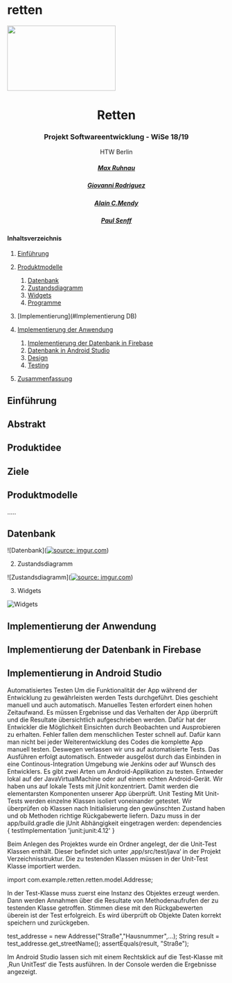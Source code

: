 # retten
<img height="150px" width="250px" src="https://upload.wikimedia.org/wikipedia/commons/thumb/7/7e/Logo_HTW_Berlin.svg/2000px-Logo_HTW_Berlin.svg.png"/>

<div align="center">
        <center>
        
# Retten

### Projekt Softwareentwicklung - WiSe 18/19 

HTW Berlin



##### [Max Ruhnau](https://github.com/MaxArne) 

##### [Giovanni Rodriguez](https://github.com/whiterabbit-ce) 

##### [Alain C.Mendy](https://github.com/amendy) 

##### [Paul Senff](https://github.com/PaulKetchup)

</center>
</div>




#### Inhaltsverzeichnis

1. [Einführung](#introduction)
2. [Produktmodelle](#Modellierung)
   1. [Datenbank](#db)
   2. [Zustandsdiagramm](#ZD)
   3. [Widgets](#Widgets)
   4. [Programme](#Programm)

   
3. [Implementierung](#Implementierung DB)
4. [Implementierung der Anwendung](#db)
   1. [Implementierung der Datenbank in Firebase](#dbFirebase)
   2. [Datenbank in Android Studio](#dbAndroidStudio)
   3. [Design](#Design)
   4. [Testing](#Test)
       
5. [Zusammenfassung](#Fazit)



## Einführung <a name="introduction"></a>

## Abstrakt

## Produktidee

## Ziele 

## Produktmodelle <a name="Produktmodelle"></a>

.....

## Datenbank


![Datenbank](<a href="https://imgur.com/eSOT5mS"><img src="https://i.imgur.com/eSOT5mS.jpg" title="source: imgur.com" /></a>)

2. Zustandsdiagramm

![Zustandsdiagramm](<a href="https://imgur.com/dbI6BT8"><img src="https://i.imgur.com/dbI6BT8.jpg" title="source: imgur.com" /></a>)

3. Widgets

![Widgets](https://i.imgur.com/...)






## Implementierung der Anwendung <a name="#db"></a>

## Implementierung der Datenbank in Firebase <a name="dbFirebase"></a>







## Implementierung in Android Studio <a name="dbAndroidStudio"></a>

Automatisiertes Testen
Um die Funktionalität der App während der Entwicklung zu gewährleisten werden Tests durchgeführt. Dies geschieht manuell und auch automatisch. Manuelles Testen erfordert einen hohen Zeitaufwand. Es müssen Ergebnisse und das Verhalten der App überprüft und die Resultate übersichtlich aufgeschrieben werden. Dafür hat der Entwickler die Möglichkeit Einsichten durch Beobachten und Ausprobieren zu erhalten. Fehler fallen dem menschlichen Tester schnell auf. Dafür kann man nicht bei jeder Weiterentwicklung des Codes die komplette App manuell testen. Deswegen verlassen wir uns auf automatisierte Tests. Das Ausführen erfolgt automatisch. Entweder ausgelöst durch das Einbinden in eine Continous-Integration Umgebung wie Jenkins oder auf Wunsch des Entwicklers. Es gibt zwei Arten um Android-Applikation zu testen. Entweder lokal auf der JavaVirtualMachine oder auf einem echten Android-Gerät. Wir haben uns auf lokale Tests mit jUnit konzentriert. Damit werden die elementarsten Komponenten unserer App überprüft.
Unit Testing
Mit Unit-Tests werden einzelne Klassen isoliert voneinander getestet. Wir überprüfen ob Klassen nach Initialisierung den gewünschten Zustand haben und ob Methoden richtige Rückgabewerte liefern. Dazu muss in der app/build.gradle die jUnit Abhängigkeit eingetragen werden:
dependencies {
        testImplementation 'junit:junit:4.12'
}

Beim Anlegen des Projektes wurde ein Ordner angelegt, der die Unit-Test Klassen enthält. Dieser befindet sich unter ‚app/src/test/java‘ in der Projekt Verzeichnisstruktur. Die zu testenden Klassen müssen in der Unit-Test Klasse importiert werden.

import com.example.retten.retten.model.Addresse;

In der Test-Klasse muss zuerst eine Instanz des Objektes erzeugt werden. Dann werden Annahmen über die Resultate von Methodenaufrufen der zu testenden Klasse getroffen. Stimmen diese mit den Rückgabewerten überein ist der Test erfolgreich. Es wird überprüft ob Objekte Daten korrekt speichern und zurückgeben. 

test_addresse = new Addresse("Straße","Hausnummer",…);
String result = test_addresse.get_streetName();
assertEquals(result, "Straße");

Im Android Studio lassen sich mit einem Rechtsklick auf die Test-Klasse mit ‚Run UnitTest‘ die Tests ausführen. In der Console werden die Ergebnisse angezeigt.

